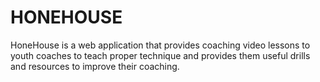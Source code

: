 # HONEHOUSE

HoneHouse is a web application that provides coaching video lessons to youth coaches to teach proper technique and provides them useful drills and resources to improve their coaching.
